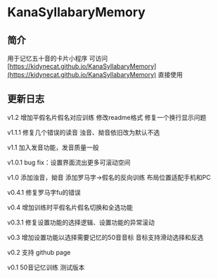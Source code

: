# KanaSyllabaryMemory
## 简介

用于记忆五十音的卡片小程序
可访问 [https://kidynecat.github.io/KanaSyllabaryMemory](https://kidynecat.github.io/KanaSyllabaryMemory) 直接使用

## 更新日志
v1.2
增加平假名片假名对应训练
修改readme格式
修复一个换行显示问题

v1.1.1
修复几个错误的读音
浊音、拗音依旧改为默认不选

v1.1
加入发音功能，发音质量一般 

v1.0.1 
bug fix：设置界面流出更多可滚动空间

v1.0
添加浊音，拗音
添加罗马字->假名的反向训练
布局位置适配手机和PC

v0.4.1
修复罗马字fu的错误

v0.4
增加训练时平假名片假名切换和全选功能

v0.3.1
修复设置功能的选择逻辑、设置功能的异常滚动

v0.3
增加设置功能以选择需要记忆的50音音标
音标支持滑动选择和反选

v0.2
支持 github page

v0.1
50音记忆训练
测试版本